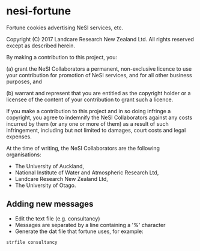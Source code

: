 # nesi-fortune
Fortune cookies advertising NeSI services, etc.

Copyright (C) 2017 Landcare Research New Zealand Ltd. All rights reserved
except as described herein.

By making a contribution to this project, you:

(a) grant the NeSI Collaborators a permanent, non-exclusive licence to use
    your contribution for promotion of NeSI services, and for all other
    business purposes, and

(b) warrant and represent that you are entitled as the copyright holder or
    a licensee of the content of your contribution to grant such a licence.

If you make a contribution to this project and in so doing infringe a
copyright, you agree to indemnify the NeSI Collaborators against any costs
incurred by them (or any one or more of them) as a result of such infringement,
including but not limited to damages, court costs and legal expenses.

At the time of writing, the NeSI Collaborators are the following organisations:

- The University of Auckland,
- National Institute of Water and Atmospheric Research Ltd,
- Landcare Research New Zealand Ltd,
- The University of Otago.

## Adding new messages

* Edit the text file (e.g. consultancy)
* Messages are separated by a line containing a '%' character
* Generate the dat file that fortune uses, for example:

```
strfile consultancy
```
